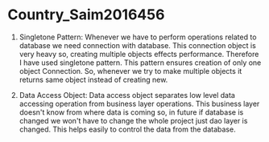 # Country_Saim2016456

1. Singletone Pattern:
	Whenever we have to perform operations related to database we need connection with database. This connection object is very heavy so, 
  creating multiple objects effects performance. Therefore I have used singletone pattern. This pattern ensures creation of only one 
  object Connection. So, whenever we try to make multiple objects it returns same object instead of creating new.
  
2. Data Access Object:
	Data access object separates low level data accessing operation from business layer operations. This business layer doesn't know from
  where data is coming so, in future if database is changed we won't have to change the whole project just dao layer is changed. This
  helps easily to control the data from the database.
